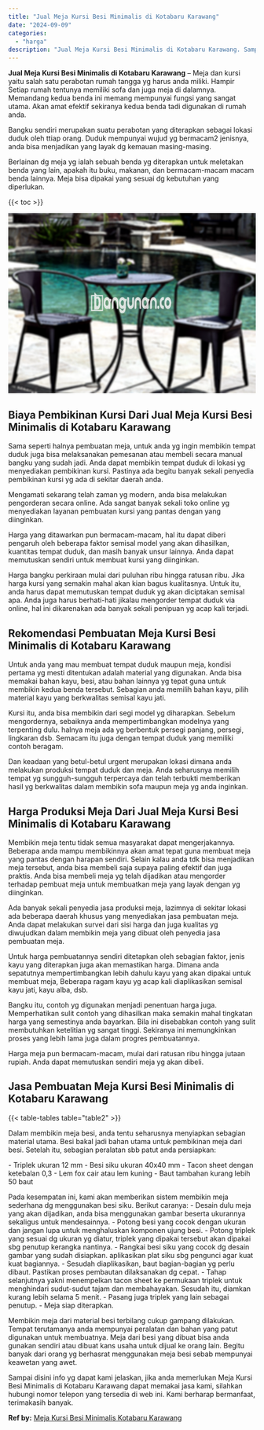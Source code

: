 ```yaml
---
title: "Jual Meja Kursi Besi Minimalis di Kotabaru Karawang"
date: "2024-09-09"
categories: 
  - "harga"
description: "Jual Meja Kursi Besi Minimalis di Kotabaru Karawang. Sampai disini info yg dapat kami jelaskan, jika anda memerlukan Meja Kursi Besi Minimalis di Kotabaru Ka..."
---
```


**Jual Meja Kursi Besi Minimalis di Kotabaru Karawang** – Meja dan kursi yaitu salah satu perabotan rumah tangga yg harus anda miliki. Hampir Setiap rumah tentunya memiliki sofa dan juga meja di dalamnya. Memandang kedua benda ini memang mempunyai fungsi yang sangat utama. Akan amat efektif sekiranya kedua benda tadi digunakan di rumah anda.

Bangku sendiri merupakan suatu perabotan yang diterapkan sebagai lokasi duduk oleh ttiap orang. Duduk mempunyai wujud yg bermacam2 jenisnya, anda bisa menjadikan yang layak dg kemauan masing-masing.

Berlainan dg meja yg ialah sebuah benda yg diterapkan untuk meletakan benda yang lain, apakah itu buku, makanan, dan bermacam-macam macam benda lainnya. Meja bisa dipakai yang sesuai dg kebutuhan yang diperlukan.

{{< toc >}}

![Jual Meja Kursi Besi Minimalis di Kotabaru Karawang](/images/jual-meja-besi-murah21.png)

## Biaya Pembikinan Kursi Dari Jual Meja Kursi Besi Minimalis di Kotabaru Karawang

Sama seperti halnya pembuatan meja, untuk anda yg ingin membikin tempat duduk juga bisa melaksanakan pemesanan atau membeli secara manual bangku yang sudah jadi. Anda dapat membikin tempat duduk di lokasi yg menyediakan pembikinan kursi. Pastinya ada begitu banyak sekali penyedia pembikinan kursi yg ada di sekitar daerah anda.

Mengamati sekarang telah zaman yg modern, anda bisa melakukan pengorderan secara online. Ada sangat banyak sekali toko online yg menyediakan layanan pembuatan kursi yang pantas dengan yang diinginkan.

Harga yang ditawarkan pun bermacam-macam, hal itu dapat diberi pengaruh oleh beberapa faktor semisal model yang akan dihasilkan, kuantitas tempat duduk, dan masih banyak unsur lainnya. Anda dapat memutuskan sendiri untuk membuat kursi yang diinginkan.

Harga bangku perkiraan mulai dari puluhan ribu hingga ratusan ribu. Jika harga kursi yang semakin mahal akan kian bagus kualitasnya. Untuk itu, anda harus dapat memutuskan tempat duduk yg akan diciptakan semisal apa. Anda juga harus berhati-hati jikalau mengorder tempat duduk via online, hal ini dikarenakan ada banyak sekali penipuan yg acap kali terjadi.

## Rekomendasi Pembuatan Meja Kursi Besi Minimalis di Kotabaru Karawang

Untuk anda yang mau membuat tempat duduk maupun meja, kondisi pertama yg mesti ditentukan adalah material yang digunakan. Anda bisa memakai bahan kayu, besi, atau bahan lainnya yg tepat guna untuk membikin kedua benda tersebut. Sebagian anda memilih bahan kayu, pilih material kayu yang berkwalitas semisal kayu jati.

Kursi itu, anda bisa membikin dari segi model yg diharapkan. Sebelum mengordernya, sebaiknya anda mempertimbangkan modelnya yang terpenting dulu. halnya meja ada yg berbentuk persegi panjang, persegi, lingkaran dsb. Semacam itu juga dengan tempat duduk yang memiliki contoh beragam.

Dan keadaan yang betul-betul urgent merupakan lokasi dimana anda melakukan produksi tempat duduk dan meja. Anda seharusnya memilih tempat yg sungguh-sungguh terpercaya dan telah terbukti memberikan hasil yg berkwalitas dalam membikin sofa maupun meja yg anda inginkan.

## Harga Produksi Meja Dari Jual Meja Kursi Besi Minimalis di Kotabaru Karawang

Membikin meja tentu tidak semua masyarakat dapat mengerjakannya. Beberapa anda mampu membikinnya akan amat tepat guna membuat meja yang pantas dengan harapan sendiri. Selain kalau anda tdk bisa menjadikan meja tersebut, anda bisa membeli saja supaya paling efektif dan juga praktis. Anda bisa membeli meja yg telah dijadikan atau mengorder terhadap pembuat meja untuk membuatkan meja yang layak dengan yg diinginkan.

Ada banyak sekali penyedia jasa produksi meja, lazimnya di sekitar lokasi ada beberapa daerah khusus yang menyediakan jasa pembuatan meja. Anda dapat melakukan survei dari sisi harga dan juga kualitas yg diwujudkan dalam membikin meja yang dibuat oleh penyedia jasa pembuatan meja.

Untuk harga pembuatannya sendiri ditetapkan oleh sebagian faktor, jenis kayu yang diterapkan juga akan memastikan harga. Dimana anda sepatutnya mempertimbangkan lebih dahulu kayu yang akan dipakai untuk membuat meja, Beberapa ragam kayu yg acap kali diaplikasikan semisal kayu jati, kayu alba, dsb.

Bangku itu, contoh yg digunakan menjadi penentuan harga juga. Memperhatikan sulit contoh yang dihasilkan maka semakin mahal tingkatan harga yang semestinya anda bayarkan. Bila ini disebabkan contoh yang sulit membutuhkan ketelitian yg sangat tinggi. Sekiranya ini memungkinkan proses yang lebih lama juga dalam progres pembuatannya.

Harga meja pun bermacam-macam, mulai dari ratusan ribu hingga jutaan rupiah. Anda dapat memutuskan sendiri meja yg akan dibeli.

## Jasa Pembuatan Meja Kursi Besi Minimalis di Kotabaru Karawang

{{< table-tables table="table2" >}}

Dalam membikin meja besi, anda tentu seharusnya menyiapkan sebagian material utama. Besi bakal jadi bahan utama untuk pembikinan meja dari besi. Setelah itu, sebagian peralatan sbb patut anda persiapkan:

\- Triplek ukuran 12 mm - Besi siku ukuran 40x40 mm - Tacon sheet dengan ketebalan 0,3 - Lem fox cair atau lem kuning - Baut tambahan kurang lebih 50 baut

Pada kesempatan ini, kami akan memberikan sistem membikin meja sederhana dg menggunakan besi siku. Berikut caranya: - Desain dulu meja yang akan dijadikan, anda bisa menggunakan gambar beserta ukurannya sekaligus untuk mendesainnya. - Potong besi yang cocok dengan ukuran dan jangan lupa untuk menghaluskan komponen ujung besi. - Potong triplek yang sesuai dg ukuran yg diatur, triplek yang dipakai tersebut akan dipakai sbg penutup kerangka nantinya. - Rangkai besi siku yang cocok dg desain gambar yang sudah disiapkan. aplikasikan plat siku sbg pengunci agar kuat kuat bagiannya. - Sesudah diaplikasikan, baut bagian-bagian yg perlu dibaut. Pastikan proses pembautan dilaksanakan dg cepat. - Tahap selanjutnya yakni menempelkan tacon sheet ke permukaan triplek untuk menghindari sudut-sudut tajam dan membahayakan. Sesudah itu, diamkan kurang lebih selama 5 menit. - Pasang juga triplek yang lain sebagai penutup. - Meja siap diterapkan.

Membikin meja dari material besi terbilang cukup gampang dilakukan. Tempat terutamanya anda mempunyai peralatan dan bahan yang patut digunakan untuk membuatnya. Meja dari besi yang dibuat bisa anda gunakan sendiri atau dibuat kans usaha untuk dijual ke orang lain. Begitu banyak dari orang yg berhasrat menggunakan meja besi sebab mempunyai keawetan yang awet.

Sampai disini info yg dapat kami jelaskan, jika anda memerlukan Meja Kursi Besi Minimalis di Kotabaru Karawang dapat memakai jasa kami, silahkan hubungi nomor telepon yang tersedia di web ini. Kami berharap bermanfaat, terimakasih banyak.

**Ref by:** [Meja Kursi Besi Minimalis Kotabaru Karawang](https://id.wikipedia.org/wiki/Meja)
